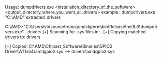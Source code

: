 Usage: dumpdrivers.exe <installation_directory_of_the_software> <output_directory_where_you_want_all_drivers>
example : dumpdrivers.exe "C:\AMD" extracted_drivers

C:\AMD>"C:\Users\vb\source\repos\checkperm\bin\Release\net8.0\dumpdrivers.exe" . drivers
[+] Scanning for .sys files in: .
[+] Copying matched drivers to: drivers

[+] Copied: C:\AMD\Chipset_Software\Binaries\GPIO2 Driver\W11x64\amdgpio2.sys
    --> drivers\amdgpio2.sys
